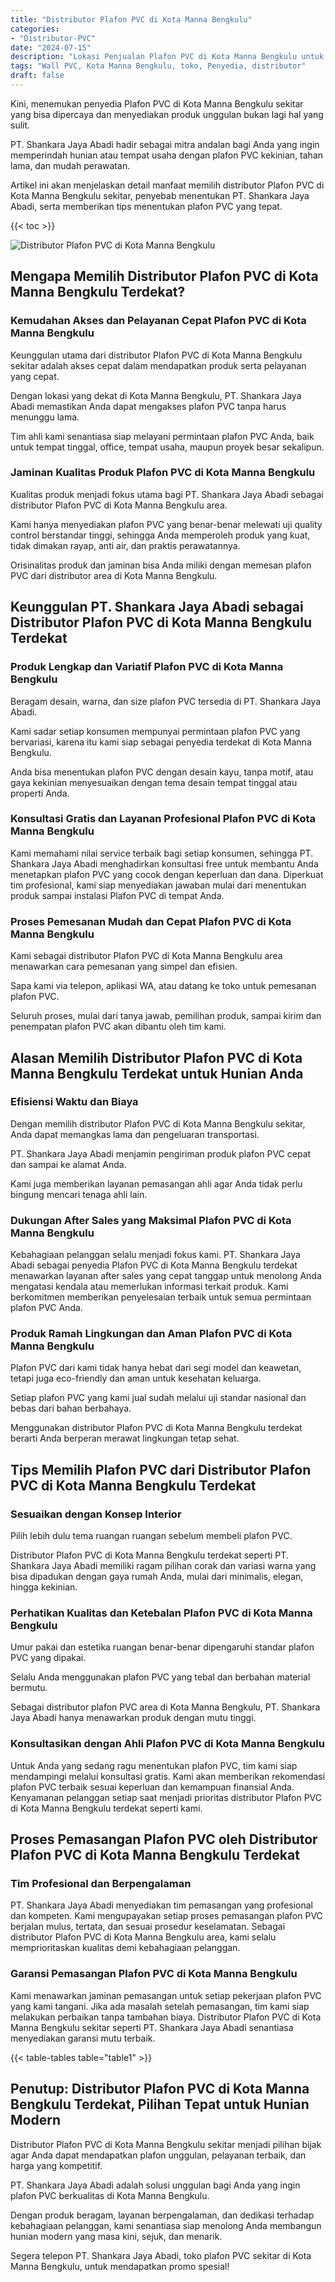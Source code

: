 ```yaml
---
title: "Distributor Plafon PVC di Kota Manna Bengkulu"
categories: 
- "Distributor-PVC"
date: "2024-07-15"
description: "Lokasi Penjualan Plafon PVC di Kota Manna Bengkulu untuk rumah, perkantoran, dan gerai. Material terbaik, variasi motif, warna elegan, dengan layanan penempatan oleh tim profesional serta kepastian resmi!|Servis distribusi Plafon PVC di Kota Manna Bengkulu untuk kebutuhan hunian, kantor, maupun toko, beserta material berkualitas dan pemasangan oleh tim ahli serta kepastian resmi.|Alternatif Plafon PVC di Kota Manna Bengkulu yang andal untuk tempat tinggal, office, dan gerai, bersama panel berkualitas dan pemasangan ditangani oleh tim berpengalaman dan jaminan resmi.|Distribusi Plafon PVC di Kota Manna Bengkulu untuk rumah, perkantoran, serta gerai, dengan material berkualitas dan pemasangan oleh tenaga ahli profesional, dilengkapi dengan jaminan resmi.}"
tags: "Wall PVC, Kota Manna Bengkulu, toko, Penyedia, distributor"
draft: false
---
```


Kini, menemukan penyedia Plafon PVC di Kota Manna Bengkulu sekitar yang bisa dipercaya dan menyediakan produk unggulan bukan lagi hal yang sulit.

PT. Shankara Jaya Abadi hadir sebagai mitra andalan bagi Anda yang ingin memperindah hunian atau tempat usaha dengan plafon PVC kekinian, tahan lama, dan mudah perawatan.

Artikel ini akan menjelaskan detail manfaat memilih distributor Plafon PVC di Kota Manna Bengkulu sekitar, penyebab menentukan PT. Shankara Jaya Abadi, serta memberikan tips menentukan plafon PVC yang tepat.

{{< toc >}}

![Distributor Plafon PVC di Kota Manna Bengkulu](/images/Distributor-PVC/Distributor-Plafon-PVC-di-Kota-Manna-Bengkulu.png)


## Mengapa Memilih Distributor Plafon PVC di Kota Manna Bengkulu Terdekat?

### Kemudahan Akses dan Pelayanan Cepat Plafon PVC di Kota Manna Bengkulu

Keunggulan utama dari distributor Plafon PVC di Kota Manna Bengkulu sekitar adalah akses cepat dalam mendapatkan produk serta pelayanan yang cepat.

Dengan lokasi yang dekat di Kota Manna Bengkulu, PT. Shankara Jaya Abadi memastikan Anda dapat mengakses plafon PVC tanpa harus menunggu lama.

Tim ahli kami senantiasa siap melayani permintaan plafon PVC Anda, baik untuk tempat tinggal, office, tempat usaha, maupun proyek besar sekalipun.

### Jaminan Kualitas Produk Plafon PVC di Kota Manna Bengkulu

Kualitas produk menjadi fokus utama bagi PT. Shankara Jaya Abadi sebagai distributor Plafon PVC di Kota Manna Bengkulu area.

Kami hanya menyediakan plafon PVC yang benar-benar melewati uji quality control berstandar tinggi, sehingga Anda memperoleh produk yang kuat, tidak dimakan rayap, anti air, dan praktis perawatannya.

Orisinalitas produk dan jaminan bisa Anda miliki dengan memesan plafon PVC dari distributor area di Kota Manna Bengkulu.

## Keunggulan PT. Shankara Jaya Abadi sebagai Distributor Plafon PVC di Kota Manna Bengkulu Terdekat

### Produk Lengkap dan Variatif Plafon PVC di Kota Manna Bengkulu

Beragam desain, warna, dan size plafon PVC tersedia di PT. Shankara Jaya Abadi.

Kami sadar setiap konsumen mempunyai permintaan plafon PVC yang bervariasi, karena itu kami siap sebagai penyedia terdekat di Kota Manna Bengkulu.

Anda bisa menentukan plafon PVC dengan desain kayu, tanpa motif, atau gaya kekinian menyesuaikan dengan tema desain tempat tinggal atau properti Anda.

### Konsultasi Gratis dan Layanan Profesional Plafon PVC di Kota Manna Bengkulu

Kami memahami nilai service terbaik bagi setiap konsumen, sehingga PT. Shankara Jaya Abadi menghadirkan konsultasi free untuk membantu Anda menetapkan plafon PVC yang cocok dengan keperluan dan dana. Diperkuat tim profesional, kami siap menyediakan jawaban mulai dari menentukan produk sampai instalasi Plafon PVC di tempat Anda.

### Proses Pemesanan Mudah dan Cepat Plafon PVC di Kota Manna Bengkulu

Kami sebagai distributor Plafon PVC di Kota Manna Bengkulu area menawarkan cara pemesanan yang simpel dan efisien.

Sapa kami via telepon, aplikasi WA, atau datang ke toko untuk pemesanan plafon PVC.

Seluruh proses, mulai dari tanya jawab, pemilihan produk, sampai kirim dan penempatan plafon PVC akan dibantu oleh tim kami.

## Alasan Memilih Distributor Plafon PVC di Kota Manna Bengkulu Terdekat untuk Hunian Anda

### Efisiensi Waktu dan Biaya

Dengan memilih distributor Plafon PVC di Kota Manna Bengkulu sekitar, Anda dapat memangkas lama dan pengeluaran transportasi.

PT. Shankara Jaya Abadi menjamin pengiriman produk plafon PVC cepat dan sampai ke alamat Anda.

Kami juga memberikan layanan pemasangan ahli agar Anda tidak perlu bingung mencari tenaga ahli lain.

### Dukungan After Sales yang Maksimal Plafon PVC di Kota Manna Bengkulu

Kebahagiaan pelanggan selalu menjadi fokus kami. PT. Shankara Jaya Abadi sebagai penyedia Plafon PVC di Kota Manna Bengkulu terdekat menawarkan layanan after sales yang cepat tanggap untuk menolong Anda mengatasi kendala atau memerlukan informasi terkait produk. Kami berkomitmen memberikan penyelesaian terbaik untuk semua permintaan plafon PVC Anda.

### Produk Ramah Lingkungan dan Aman Plafon PVC di Kota Manna Bengkulu

Plafon PVC dari kami tidak hanya hebat dari segi model dan keawetan, tetapi juga eco-friendly dan aman untuk kesehatan keluarga.

Setiap plafon PVC yang kami jual sudah melalui uji standar nasional dan bebas dari bahan berbahaya.

Menggunakan distributor Plafon PVC di Kota Manna Bengkulu terdekat berarti Anda berperan merawat lingkungan tetap sehat.

## Tips Memilih Plafon PVC dari Distributor Plafon PVC di Kota Manna Bengkulu Terdekat

### Sesuaikan dengan Konsep Interior

Pilih lebih dulu tema ruangan ruangan sebelum membeli plafon PVC.

Distributor Plafon PVC di Kota Manna Bengkulu terdekat seperti PT. Shankara Jaya Abadi memiliki ragam pilihan corak dan variasi warna yang bisa dipadukan dengan gaya rumah Anda, mulai dari minimalis, elegan, hingga kekinian.

### Perhatikan Kualitas dan Ketebalan Plafon PVC di Kota Manna Bengkulu

Umur pakai dan estetika ruangan benar-benar dipengaruhi standar plafon PVC yang dipakai.

Selalu Anda menggunakan plafon PVC yang tebal dan berbahan material bermutu.

Sebagai distributor plafon PVC area di Kota Manna Bengkulu, PT. Shankara Jaya Abadi hanya menawarkan produk dengan mutu tinggi.

### Konsultasikan dengan Ahli Plafon PVC di Kota Manna Bengkulu

Untuk Anda yang sedang ragu menentukan plafon PVC, tim kami siap mendampingi melalui konsultasi gratis. Kami akan memberikan rekomendasi plafon PVC terbaik sesuai keperluan dan kemampuan finansial Anda. Kenyamanan pelanggan setiap saat menjadi prioritas distributor Plafon PVC di Kota Manna Bengkulu terdekat seperti kami.

## Proses Pemasangan Plafon PVC oleh Distributor Plafon PVC di Kota Manna Bengkulu Terdekat

### Tim Profesional dan Berpengalaman

PT. Shankara Jaya Abadi menyediakan tim pemasangan yang profesional dan kompeten. Kami mengupayakan setiap proses pemasangan plafon PVC berjalan mulus, tertata, dan sesuai prosedur keselamatan. Sebagai distributor Plafon PVC di Kota Manna Bengkulu area, kami selalu memprioritaskan kualitas demi kebahagiaan pelanggan.

### Garansi Pemasangan Plafon PVC di Kota Manna Bengkulu

Kami menawarkan jaminan pemasangan untuk setiap pekerjaan plafon PVC yang kami tangani. Jika ada masalah setelah pemasangan, tim kami siap melakukan perbaikan tanpa tambahan biaya. Distributor Plafon PVC di Kota Manna Bengkulu sekitar seperti PT. Shankara Jaya Abadi senantiasa menyediakan garansi mutu terbaik.

{{< table-tables table="table1" >}}

## Penutup: Distributor Plafon PVC di Kota Manna Bengkulu Terdekat, Pilihan Tepat untuk Hunian Modern

Distributor Plafon PVC di Kota Manna Bengkulu sekitar menjadi pilihan bijak agar Anda dapat mendapatkan plafon unggulan, pelayanan terbaik, dan harga yang kompetitif.

PT. Shankara Jaya Abadi adalah solusi unggulan bagi Anda yang ingin plafon PVC berkualitas di Kota Manna Bengkulu.

Dengan produk beragam, layanan berpengalaman, dan dedikasi terhadap kebahagiaan pelanggan, kami senantiasa siap menolong Anda membangun hunian modern yang masa kini, sejuk, dan menarik.

Segera telepon PT. Shankara Jaya Abadi, toko plafon PVC sekitar di Kota Manna Bengkulu, untuk mendapatkan promo spesial!